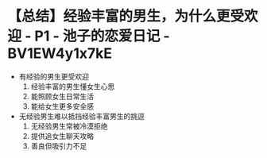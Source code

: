# 【总结】经验丰富的男生，为什么更受欢迎 - P1 - 池子的恋爱日记 - BV1EW4y1x7kE

-   有经验的男生更受欢迎
    1.  经验丰富的男生懂女生心思
    2.  能照顾女生日常生活
    3.  能给女生更多安全感
-   无经验男生难以抵挡经验丰富男生的挑逗
    1.  无经验男生常被冷漠拒绝
    2.  提供追女生聊天攻略
    3.  善良但吸引力不足